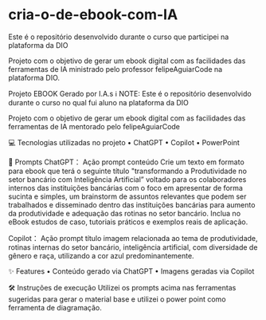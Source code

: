 # cria-o-de-ebook-com-IA
Este é o repositório desenvolvido durante o curso que participei na plataforma da DIO

Projeto com o objetivo de gerar um ebook digital com as facilidades das ferramentas de IA ministrado pelo professor felipeAguiarCode na plataforma DIO.

Projeto EBOOK Gerado por I.A.s
ℹ️ NOTE: Este é o repositório desenvolvido durante o curso no qual fui aluno na plataforma da DIO

Projeto com o objetivo de gerar um ebook digital com as facilidades das ferramentas de IA mentorado pelo felipeAguiarCode

💻 Tecnologias utilizadas no projeto
•	ChatGPT
•	Copilot
•	PowerPoint

🧠 Prompts
ChatGPT：
Ação	prompt
conteúdo	Crie um texto em formato para ebook que terá o seguinte título "transformando a Produtividade no setor bancário com Inteligência Artificial” voltado para os colaboradores internos das instituições bancárias com o foco em apresentar de forma sucinta e simples, um brainstorm de assuntos relevantes que podem ser trabalhados e disseminado dentro das instituições bancárias para aumento da produtividade e adequação das rotinas no setor bancário. 
Inclua no eBook estudos de caso, tutoriais práticos e exemplos reais de aplicação. 

Copilot：
Ação	prompt
título	imagem relacionada ao tema de produtividade, rotinas internas do setor bancário, inteligência artificial, com diversidade de gênero e raça, utilizando a cor azul predominantemente.

✨ Features
•	Conteúdo gerado via ChatGPT
•	Imagens geradas via Copilot

🛠️ Instruções de execução
Utilizei os prompts acima nas ferramentas sugeridas para gerar o material base e utilizei o power point como ferramenta de diagramação.


